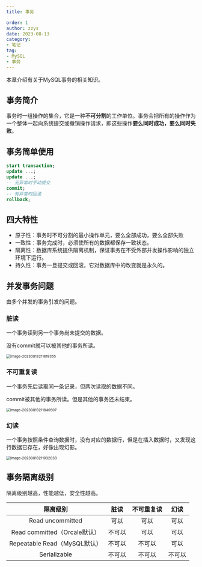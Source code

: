```yaml
---
title: 事务

order: 1
author: zzys
date: 2023-08-13
category:
- 笔记
tag:
- MySQL
- 事务
---
```


本章介绍有关于MySQL事务的相关知识。

## 事务简介

事务时一组操作的集合，它是一种**不可分割**的工作单位。事务会把所有的操作作为一个整体一起向系统提交或撤销操作请求，即这些操作**要么同时成功，要么同时失败**。

## 事务简单使用

```sql
start transaction;
update ...;
update ...;
-- 无异常时手动提交
commit;
-- 有异常时回滚
rollback;
```

## 四大特性

- 原子性：事务时不可分割的最小操作单元，要么全部成功，要么全部失败
- 一致性：事务完成时，必须使所有的数据都保存一致状态。
- 隔离性：数据库系统提供隔离机制，保证事务在不受外部并发操作影响的独立环境下运行。
- 持久性：事务一旦提交或回滚，它对数据库中的改变就是永久的。

## 并发事务问题

由多个并发的事务引发的问题。

### 脏读

一个事务读到另一个事务尚未提交的数据。

没有commit就可以被其他的事务所读。

<img src="https://blog-zzys.oss-cn-beijing.aliyuncs.com/articles/7309f8bcd8b37fd968ed94250d34c7bb.png" alt="image-20230813211819355" style="zoom:67%;" />

### 不可重复读

一个事务先后读取同一条记录，但两次读取的数据不同。

commit被其他的事务所读。但是其他的事务还未结束。

<img src="https://blog-zzys.oss-cn-beijing.aliyuncs.com/articles/1da38a6f4a041c8cca421a2e505253ef.png" alt="image-20230813211840507" style="zoom:67%;" />

### 幻读

一个事务按照条件查询数据时，没有对应的数据行，但是在插入数据时，又发现这行数据已存在，好像出现幻影。

<img src="https://blog-zzys.oss-cn-beijing.aliyuncs.com/articles/d2e79f57ca421280b1b9dbcd00db5a4d.png" alt="image-20230813211932033" style="zoom:67%;" />

## 事务隔离级别

隔离级别越高，性能越低，安全性越高。

|           隔离级别           |  脏读  | 不可重复读 |  幻读  |
| :--------------------------: | :----: | :--------: | :----: |
|       Read uncommitted       |  可以  |    可以    |  可以  |
| Read committed（Orcale默认） | 不可以 |    可以    |  可以  |
| Repeatable Read（MySQL默认） | 不可以 |   不可以   |  可以  |
|         Serializable         | 不可以 |   不可以   | 不可以 |

